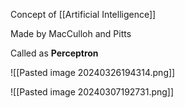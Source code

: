 Concept of [[Artificial Intelligence]]

Made by MacCulloh and Pitts

Called as **Perceptron**

![[Pasted image 20240326194314.png]]

![[Pasted image 20240307192731.png]]